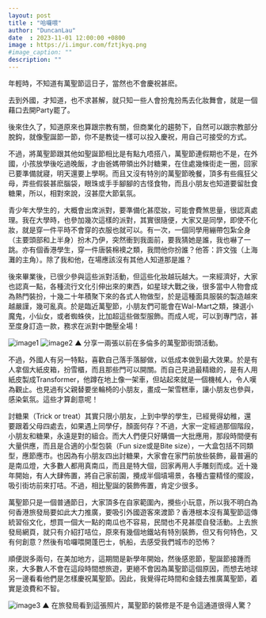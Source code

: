 ```yaml
---
layout: post
title : "哈囉喂"
author: "DuncanLau"
date  : 2023-11-01 12:00:00 +0800
image : https://i.imgur.com/fztjkyq.png
#image_caption: ""
description: ""
---
```


年輕時，不知道有萬聖節這日子，當然也不會慶祝甚麽。

<!--more-->

去到外國，才知道，也不求甚解，就只知一些人會扮鬼扮馬去化妝舞會，就是一個藉口去開Party罷了。

後來住久了，知道原來也算跟宗教有關，但商業化的趨勢下，自然可以跟宗教部分脫鈎，就像聖誕節一節，你不是教徒一樣可以投入慶祝，用自己可接受的方式。

不過，將萬聖節跟其他如聖誕節相比是有點九唔搭八，萬聖節連假期也不是，在外國，小孩放學後吃過晚飯，才由爸媽帶領出外討糖果，在住處幾條街走一圈，回家已要準備就寢，明天還要上學啊。而且又沒有特別的萬聖節晚餐，頂多有些瘋狂父母，弄些假裝甚麽腦袋，眼珠或手手腳腳的古怪食物，而且小朋友也知道要留肚食糖果，所以，相對來說，沒甚麼大節氣氛。

青少年大學生的，大概會出席派對，要準備化甚麼妝，可能會費煞思量，很認真處理。我在大學時，也參加幾次這樣的派對，其實很隨便，大家又是同學，即使不化妝，就是穿一件平時不會穿的衣服也就可以。有一次，一個同學用繃帶包紮全身（主要頭部和上半身）扮木乃伊，突然衝到我面前，要我猜她是誰，我也嚇了一跳。亦有個香港學生，穿一件唐裝棉襖之類，我問他你扮誰？他答：許文強（上海灘的主角）。除了我和他，在場應該沒有其他人知道那是誰？

後來畢業後，已很少參與這些派對活動，但這些化妝越玩越大。一來經濟好，大家也認真一點，各種流行文化引伸出來的東西，如星球大戰之後，很多當中人物會成為熱門裝扮，十幾二十年積聚下來的各式人物做型，於是這種面具服裝的製造越來越嚴謹，幾可亂真。於是臨近萬聖節，小朋友們可能會在Wal-Mart之類，揀選小魔鬼，小仙女，或者蜘蛛俠，比加超這些做型服飾。而成人呢，可以到專門店，甚至度身訂造一款，務求在派對中艷壓全場！

![image1](https://i.imgur.com/F6PF0RZ.png)
![image2](https://i.imgur.com/dBITJeG.png)
▲ 分享一兩張以前在多倫多的萬聖節街頭活動。

不過，外國人有另一特點，喜歡自己落手落腳做，以低成本做到最大效果。於是有人拿個大紙皮箱，扮雪櫃，而且那些門可以開關。而自己見過最精緻的，是有人用紙皮製成Transformer，他蹲在地上像一架車，但站起來就是一個機械人，令人嘆為觀止。也見過有父親替要坐輪椅的小朋友，畫成一架雪糕車，讓小朋友也參與，感染氣氛。這些才算創意呢！

討糖果（Trick or treat）其實只限小朋友，上到中學的學生，已經覺得幼稚，還要跟着父母四處去，如果遇上同學仔，顏面何存？不過，大家一定經過那個階段，小朋友和糖果，永遠是對的組合。而大人們便只好購備一大批應用，那段時間便有大量供應，而且是合適的小型包裝（Fun size或是Bite size），一大盒包括不同類型，應節應市。也因為有小朋友四出討糖果，大家會在家門前放些裝飾，最普遍的是南瓜燈，大多數人都用真南瓜，而且是特大個，回家再用人手雕刻而成。近十幾年開始，有人大肆佈置，將自己家前園，攪成半個墳場景，各種古靈精怪的擺設，吸引街坊前來打咭。不過，相比聖誕的裝飾佈置，肯定少很多。

萬聖節只是一個普通節日，大家頂多在自家範圍內，攪些小玩意，所以我不明白為何香港旅發局要如此大力推廣，要吸引外國遊客來渡節？香港根本沒有萬聖節這傳統習俗文化，想買一個大一點的南瓜也不容易，民間也不見甚麼自發活動。上去旅發局網頁，就只有介紹打咭位，原來有幾個地鐵站有特別裝飾，但又有何特色，又有何創意？然後有哈囉喂開蓬巴士，帆船，去感受我們城市的恐怖？

順便説多兩句，在美加地方，這期間是新學年開始，然後感恩節，聖誕節接踵而來，大多數人不會在這段時間想旅遊，更絕不會因為萬聖節這個原因，而想去地球另一邊看看他們是怎樣慶祝萬聖節。因此，我覺得花時間和金錢去推廣萬聖節，着實是浪費和不智。

![image3](https://i.imgur.com/aBowvBf.png)
▲ 在旅發局看到這張照片，萬聖節的裝修是不是令這通道很得人驚？

<!--END-->